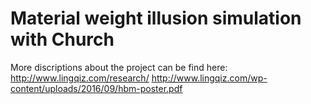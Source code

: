 # Material weight illusion simulation with Church 
More discriptions about the project can be find here:
http://www.lingqiz.com/research/
http://www.lingqiz.com/wp-content/uploads/2016/09/hbm-poster.pdf
